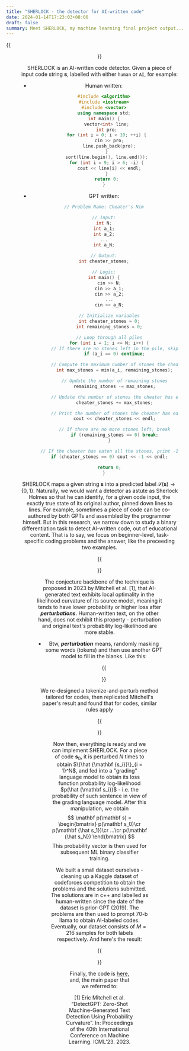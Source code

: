 ```yaml
---
title: "SHERLOCK - the detector for AI-written code"
date: 2024-01-14T17:23:03+08:00
draft: false
summary: Meet SHERLOCK, my machine learning final project output...
---
```


{{<figure align="center" src="/data_vis/SHERLOCK.jpeg" caption="i kinda liked it">}}

SHERLOCK is an AI-written code detector. Given a piece of input code string $\mathbf s$, labelled with either `human` or `AI`, for example:

- Human written:

    ```c++
    #include <algorithm>
    #include <iostream>
    #include <vector>
    using namespace std;
    int main() {
      vector<int> line;
      int pro;
      for (int i = 0; i < 10; ++i) {
        cin >> pro;
        line.push_back(pro);
      }
      sort(line.begin(), line.end());
      for (int i = 9; i > 6; -i) {
        cout << line[i] << endl;
      }
      return 0;
    }
    ```

- GPT written:

    ```c++
    // Problem Name: Cheater's Nim
    
    // Input:
    int N;
    int a_1;
    int a_2;
    ...
    int a_N;
    
    // Output:
    int cheater_stones;
    
    // Logic:
    int main() {
        cin >> N;
        cin >> a_1;
        cin >> a_2;
        ...
        cin >> a_N;
    
        // Initialize variables
        int cheater_stones = 0;
        int remaining_stones = 0;
    
        // Loop through all piles
        for (int i = 1; i <= N; i++) {
            // If there are no stones left in the pile, skip it
            if (a_i == 0) continue;
    
            // Compute the maximum number of stones the cheater can take from this pile
            int max_stones = min(a_i, remaining_stones);
    
            // Update the number of remaining stones
            remaining_stones -= max_stones;
    
            // Update the number of stones the cheater has eaten
            cheater_stones += max_stones;
    
            // Print the number of stones the cheater has eaten so far
            cout << cheater_stones << endl;
    
            // If there are no more stones left, break
            if (remaining_stones == 0) break;
        }
    
        // If the cheater has eaten all the stones, print -1
        if (cheater_stones == 0) cout << -1 << endl;
    
        return 0;
    }
    ```

SHERLOCK maps a given string $\mathbf s$ into a predicted label $\mathcal S (\mathbf s) \to \{0, 1\}$. Naturally, we would want a detector as astute as Sherlock Holmes so that he can identify, for a given code input, the exactly true state of its original author, pinned down lines to lines. For example, sometimes a piece of code can be co-authored by both GPTs and assembled by the programmer himself. But in this research, we narrow down to study a binary differentiation task to detect AI-written code, out of educational content. That is to say, we focus on beginner-level, task-specific coding problems and the answer, like the preceeding two examples.

{{<figure align="center" src="/data_vis/code_compare.png" caption="The code is generated by copy-and-paste prompting a GPT model, with the output being copied and pasted to submit as some homework solution. This scenario corresponds to a realistic problem faced by educators in introductory programming courses - when instructors assigned homeworks but students just copy and paste GPT's answer. ">}}

The conjecture backbone of the technique is proposed in 2023 by Mitchell et al. [1], that AI-generated text exhibits local optimality in the likelihood curvature of its source model, meaning it tends to have lower probability or higher loss after ***perturbations***. Human-written text, on the other hand, does not exhibit this property - perturbation and original text's probability log-likelihood are more stable.

- Btw, ***perturbation*** means, randomly masking some words (tokens) and then use another GPT model to fill in the blanks. Like this:

    {{<figure align="center" src="/data_vis/perturb_explain.jpeg" caption="how perturbation works.">}}

We re-designed a tokenize-and-perturb method tailored for codes, then replicated Mitchell's paper's result and found that for codes, similar rules apply

{{<figure align="center" src="/data_vis/log_likelihood_rule.jpeg" caption="Given any piece of code string, we can obtain its log-likelihood (loss function value) w.r.t. a language model. For an original input code string x and its perturbation, the log(p) distribution varies statistically when according to its label (human/AI).">}}

Now then, everything is ready and we can implement SHERLOCK. For a piece of code $\mathbf s_0$, it is perturbed $N$ times to obtain $\{\hat {\mathbf {s_i}}\}_{i = 1}^N$, and fed into a "grading" language model to obtain its loss function probability log-likelihood $p(\hat {\mathbf s_i})$ - i.e. the probability of such sentence in view of the grading language model. After this manipulation, we obtain
$$
\mathbf p(\mathbf s) = 
\begin{bmatrix}
p(\mathbf s_0)\cr
p(\mathbf {\hat s_1})\cr
...\cr
p(\mathbf {\hat s_N})
\end{bmatrix}
$$
This probability vector is then used for subsequent ML binary classifier training.

We built a small dataset ourselves - cleaning up a Kaggle dataset of codeforces competition to obtain the problems and the solutions submitted. The solutions are in c++ and labelled as human-written since the date of the dataset is prior-GPT (2019). The problems are then used to prompt 70-b llama to obtain AI-labeled codes. Eventually, our dataset consists of $M = 216$ samples for both labels respectively. And here's the result:

{{<figure align="center" src="/data_vis/result.jpeg" caption="results obtained on the test set. it's actually pretty neat for this small test out. we also tested Mitchell's original threshold-based classification method (blue line on the left). it turns out that a little bit machine learning boost a long way.">}}

Finally, the code is [here](https://github.com/aritang/SHERLOCK), and, the main paper that we referred to:

[1] Eric Mitchell et al. “DetectGPT: Zero-Shot Machine-Generated Text Detection Using Probability Curvature”. In: Proceedings of the 40th International Conference on Machine Learning. ICML’23. 2023.

